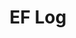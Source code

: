 ---
layout: page_archive_log
title: "EF Log"
category: log
description: A location-specific personal log.
permalink: /log/archive/europe
continent: Europe
loading_animation: true
sitemap:
  priority: 0.9
---